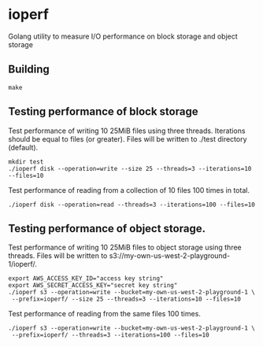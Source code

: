 # ioperf
Golang utility to measure I/O performance on block storage and object storage

## Building
```
make
```

## Testing performance of block storage

Test performance of writing 10 25MiB files using three threads. Iterations should be equal to files (or greater).  Files will be written to ./test directory (default). 
```
mkdir test
./ioperf disk --operation=write --size 25 --threads=3 --iterations=10 --files=10
```
Test performance of reading from a collection of 10 files 100 times in total.  
```
./ioperf disk --operation=read --threads=3 --iterations=100 --files=10
```

## Testing performance of object storage. 

Test performance of writing 10 25MiB files to object storage using three threads. Files will be written to s3://my-own-us-west-2-playground-1/ioperf/. 
```
export AWS_ACCESS_KEY_ID="access key string"
export AWS_SECRET_ACCESS_KEY="secret key string"
./ioperf s3 --operation=write --bucket=my-own-us-west-2-playground-1 \
 --prefix=ioperf/ --size 25 --threads=3 --iterations=10 --files=10
```
 
 Test performance of reading from the same files 100 times. 
```
./ioperf s3 --operation=write --bucket=my-own-us-west-2-playground-1 \
 --prefix=ioperf/ --threads=3 --iterations=100 --files=10
```
 
